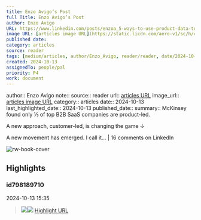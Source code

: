 ```yaml
---
title: Enzo Avigo’s Post
full Title: Enzo Avigo’s Post
author: Enzo Avigo
URL: https://www.linkedin.com/posts/enzoa_5-ways-to-use-product-data-to-maximize-revenue-ugcPost-7251245724946853888-wbwY?utm_source=share&utm_medium=member_android
image URL: [articles image URL](https://static.licdn.com/aero-v1/sc/h/c45fy346jw096z9pbphyyhdz7)
published date: 
category: articles
source: reader
tags: [medium/articles, author/Enzo_Avigo, reader/reader, date/2024-10-13, area/reader]
created: 2024-10-13
assignedTo: people/pal
priority: P4
work: document
---
```

author:: Enzo Avigo
note:: 
source:: reader
url:: [articles URL](https://www.linkedin.com/posts/enzoa_5-ways-to-use-product-data-to-maximize-revenue-ugcPost-7251245724946853888-wbwY?utm_source=share&utm_medium=member_android)
image_url:: [articles image URL](https://static.licdn.com/aero-v1/sc/h/c45fy346jw096z9pbphyyhdz7)
category:: articles
date:: 2024-10-13
last_highlighted_date:: 2024-10-13
published_date:: 
summary:: McKinsey found only ⅓ of top B2B SaaS companies are product-led.

A new approach, customer-led, is changing the game ↓

A new movement has emerged.
I call it… | 16 comments on LinkedIn


![rw-book-cover](https://static.licdn.com/aero-v1/sc/h/c45fy346jw096z9pbphyyhdz7)

## Highlights
### id798189710
2024-10-13 15:35
> ![](https://media.licdn.com/dms/image/D4E1FAQEBKlxNokCxPw/feedshare-document-images_1920/8/1728830431552?e=1729728000&v=beta&t=CmJFb5BGKsX2j-rYfuiKbRHhFBK_laB9yFyeWgNeEjQ)![](https://media.licdn.com/dms/image/D4E1FAQEBKlxNokCxPw/feedshare-document-images_1920/9/1728830431552?e=1729728000&v=beta&t=8j4bjAXxQF1unBTL8dwYKqwH8jQMzZ3TlvDH7ach9b0) 
[Highlight URL](https://read.readwise.io/read/01ja3sf6f007pa973dsbeaz2c5)


